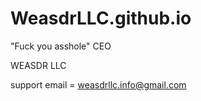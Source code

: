 # WeasdrLLC.github.io
"Fuck you asshole" CEO

WEASDR LLC

  support email = weasdrllc.info@gmail.com


